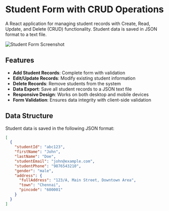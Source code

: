 # Student Form with CRUD Operations

A React application for managing student records with Create, Read, Update, and Delete (CRUD) functionality. Student data is saved in JSON format to a text file.

![Student Form Screenshot](screenshot.png) <!-- Add a screenshot if available -->

## Features

- **Add Student Records**: Complete form with validation
- **Edit/Update Records**: Modify existing student information
- **Delete Records**: Remove students from the system
- **Data Export**: Save all student records to a JSON text file
- **Responsive Design**: Works on both desktop and mobile devices
- **Form Validation**: Ensures data integrity with client-side validation

## Data Structure

Student data is saved in the following JSON format:

```json
[
  {
    "studentId": "abc123",
    "firstName": "John",
    "lastName": "Doe",
    "studentEmail": "john@example.com",
    "studentPhone": "9876543210",
    "gender": "male",
    "address": {
      "fullAddress": "123/A, Main Street, Downtown Area",
      "town": "Chennai",
      "pincode": "600001"
    }
  }
]
